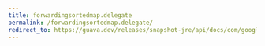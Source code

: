 ```yaml
---
title: forwardingsortedmap.delegate
permalink: /forwardingsortedmap.delegate/
redirect_to: https://guava.dev/releases/snapshot-jre/api/docs/com/google/common/collect/ForwardingSortedMap.html#delegate--
---
```

